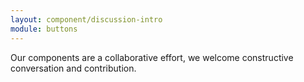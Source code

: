 ```yaml
---
layout: component/discussion-intro
module: buttons
---
```


Our components are a collaborative effort, we welcome constructive conversation and contribution.
